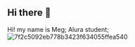 ## Hi there 👋

Hi! my name is Meg; 
Alura student;
![7f2c5092eb778b3423f634055ffea540](https://github.com/MEGTOMAT3/MEGTOMAT3/assets/167466782/06871f18-f567-4b11-9152-7c37095b1b4c)

